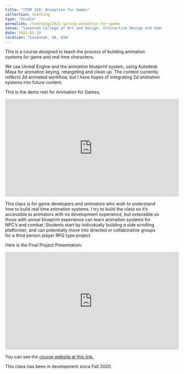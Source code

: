 ```yaml
---
title: "ITGM 310: Animation for Games"
collection: teaching
type: "Studio"
permalink: /teaching/2021-spring-animation-for-games
venue: "Savannah College of Art and Design, Interactive Design and Game Development"
date: 2021-05-10
location: "Savannah, GA, USA"
---
```

This is a course designed to teach the process of building animation systems for game and real time characters.

We use Unreal Engine and the animation blueprint system, using Autodesk Maya for animation keying, retargeting and clean up. The content currently reflects 3d animated workflow, but I have hopes of integrating 2d animation systems into future content.

This is the demo reel for Animation for Games.

<iframe width="560" height="315" src="https://youtu.be/wjj6BL3CYx8" title="YouTube video player" frameborder="0" allow="accelerometer; autoplay; clipboard-write; encrypted-media; gyroscope; picture-in-picture" allowfullscreen></iframe>

<br>

This class is for game developers *and animators* who wish to understand how to build real time animation systems. I try to build the class so it’s accessible to animators with no development experience, but extensible so those with unreal blueprint experience can learn animation systems for NPC’s and combat. Students start by individually building a side scrolling platformer, and can potentially move into directed or collaborative groups for a third person player RPG type project.

Here is the Final Project Presentation:

<iframe width="560" height="315" src="https://youtu.be/tAR6heWjgKE" title="YouTube video player" frameborder="0" allow="accelerometer; autoplay; clipboard-write; encrypted-media; gyroscope; picture-in-picture" allowfullscreen></iframe>


You can see the [course website at this link.]("https://blog.scad.edu/nwarburt/")

This class has been in development since Fall 2020.
